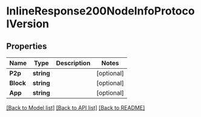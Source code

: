 # InlineResponse200NodeInfoProtocolVersion

## Properties

Name | Type | Description | Notes
------------ | ------------- | ------------- | -------------
**P2p** | **string** |  | [optional] 
**Block** | **string** |  | [optional] 
**App** | **string** |  | [optional] 

[[Back to Model list]](../README.md#documentation-for-models) [[Back to API list]](../README.md#documentation-for-api-endpoints) [[Back to README]](../README.md)


